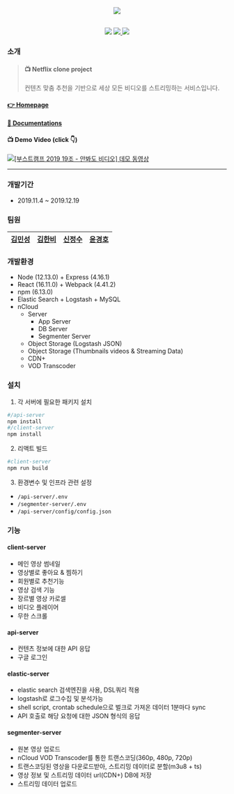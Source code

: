 <center><img src="https://i.imgur.com/wf2hHlL.png"></center>
<br>
<center>
<p align="center">
          <img src="https://img.shields.io/badge/github-GIVEME--STAR-red">
        <a href="https://github.com/connect-foundation/2019-19/issues?q=is%3Aissue+is%3Aopen+sort%3Aupdated-desc">
        <img src="https://img.shields.io/github/issues/connect-foundation/2019-19"/>
        </a>
        <a href="https://github.com/connect-foundation/2019-19/wiki">
        <img src="https://img.shields.io/badge/documentation-yes-brightgreen"/>
        </a>
</p>
</center>



### 소개
> #### :tv:  Netflix clone project
> 컨텐츠 맞춤 추천을 기반으로 세상 모든 비디오를 스트리밍하는 서비스입니다.
> 


#### [:point_right: Homepage](http://www.abdvideo.ml/)

#### [:memo:  Documentations](https://github.com/connect-foundation/2019-19/wiki)

#### :tv: Demo Video (click :point_down:)

[![[부스트캠프 2019 19조 - 안봐도 비디오] 데모 동영상](http://img.youtube.com/vi/XcDHMs2Ni4k/0.jpg)](http://www.youtube.com/watch?v=XcDHMs2Ni4k "Demo Video")

<hr>

### 개발기간
- 2019.11.4 ~ 2019.12.19

### 팀원

| [김민성](https://github.com/minsung1129)     | [김한비](https://github.com/KKambi)   | [신정수](https://github.com/jngsoo)    |[윤경호](https://github.com/zoomspeed)|
| -------- | -------- | -------- |----|

### 개발환경
- Node (12.13.0) + Express (4.16.1)
- React (16.11.0) + Webpack (4.41.2)
- npm (6.13.0)
- Elastic Search + Logstash + MySQL
- nCloud
    - Server
        - App Server 
        - DB Server 
        - Segmenter Server
    - Object Storage (Logstash JSON)
    - Object Storage (Thumbnails videos & Streaming Data)
    - CDN+
    - VOD Transcoder




### 설치
1. 각 서버에 필요한 패키지 설치
```bash
#/api-server
npm install
#/client-server
npm install
```

2. 리액트 빌드
```bash
#client-server
npm run build
```

3. 환경변수 및 인프라 관련 설정
- `/api-server/.env`
- `/segmenter-server/.env`
- `/api-server/config/config.json`

### 기능
#### client-server
- 메인 영상 썸네일
- 영상별로 좋아요 & 찜하기
- 회원별로 추천기능
- 영상 검색 기능
- 장르별 영상 카로셀
- 비디오 플레이어
- 무한 스크롤

#### api-server
- 컨텐츠 정보에 대한 API 응답
- 구글 로그인

#### elastic-server
- elastic search 검색엔진을 사용, DSL쿼리 적용
- logstash로 로그수집 및 분석가능 
- shell script, crontab schedule으로 벌크로 가져온 데이터 1분마다 sync
- API 호출로 해당 요청에 대한 JSON 형식의 응답 

#### segmenter-server
- 원본 영상 업로드
- nCloud VOD Transcoder를 통한 트랜스코딩(360p, 480p, 720p)
- 트랜스코딩된 영상을 다운로드받아, 스트리밍 데이터로 분할(m3u8 + ts)
- 영상 정보 및 스트리밍 데이터 url(CDN+) DB에 저장
- 스트리밍 데이터 업로드
